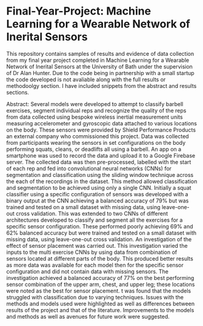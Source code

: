 # Final-Year-Project: Machine Learning for a Wearable Network of Inerital Sensors

This repository contains samples of results and evidence of data collection from my final year project completed in Machine Learning for a Wearable Network of Inerital Sensors at the University of Bath under the supervision of Dr Alan Hunter. Due to the code being in partnership with a small startup the code developed is not avaliable along with the full results or methodoolgy section. I have included snippets from the abstract and results sections. 

Abstract:
Several models were developed to attempt to classify barbell exercises, segment individual reps and recognize the quality of the reps from data collected using bespoke wireless inertial measurement units measuring accelerometer and gyroscopic data attached to various locations on the body. These sensors were provided by Shield Performance Products an external company who commissioned this project. Data was collected from participants wearing the sensors in set configurations on the body performing squats, cleans, or deadlifts all using a barbell. An app on a smartphone was used to record the data and upload it to a Google Firebase server. The collected data was then pre-processed, labelled with the start of each rep and fed into convolutional neural networks (CNNs) for segmentation and classification using the sliding window technique across the each of the recordings in the dataset. This method allowed classification and segmentation to be achieved using only a single CNN. Initially a squat classifier using a specific configuration of sensors was developed with a binary output at the CNN achieving a balanced accuracy of 79% but was trained and tested on a small dataset with missing data, using leave-one-out cross validation. This was extended to two CNNs of different architectures developed to classify and segment all the exercises for a specific sensor configuration. These performed poorly achieving 69% and 62% balanced accuracy but were trained and tested on a small dataset with missing data, using leave-one-out cross validation. An investigation of the effect of sensor placement was carried out. This investigation varied the inputs to the multi exercise CNNs by using data from combination of sensors located at different parts of the body. This produced better results as more data was available for each model then for the specific sensor configuration and did not contain data with missing sensors. The investigation achieved a balanced accuracy of 77% on the best performing sensor combination of the upper arm, chest, and upper leg; these locations were noted as the best for sensor placement. t was found that the models struggled with classification due to varying techniques. Issues with the methods and models used were highlighted as well as differences between results of the project and that of the literature. Improvements to the models and methods as well as avenues for future work were suggested.
